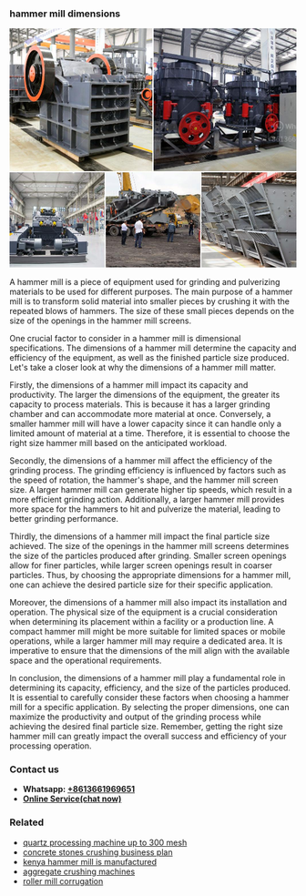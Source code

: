 <h3>hammer mill dimensions</h3><img src='1708499605.jpg' alt=''><p>A hammer mill is a piece of equipment used for grinding and pulverizing materials to be used for different purposes. The main purpose of a hammer mill is to transform solid material into smaller pieces by crushing it with the repeated blows of hammers. The size of these small pieces depends on the size of the openings in the hammer mill screens.</p><p>One crucial factor to consider in a hammer mill is dimensional specifications. The dimensions of a hammer mill determine the capacity and efficiency of the equipment, as well as the finished particle size produced. Let's take a closer look at why the dimensions of a hammer mill matter.</p><p>Firstly, the dimensions of a hammer mill impact its capacity and productivity. The larger the dimensions of the equipment, the greater its capacity to process materials. This is because it has a larger grinding chamber and can accommodate more material at once. Conversely, a smaller hammer mill will have a lower capacity since it can handle only a limited amount of material at a time. Therefore, it is essential to choose the right size hammer mill based on the anticipated workload.</p><p>Secondly, the dimensions of a hammer mill affect the efficiency of the grinding process. The grinding efficiency is influenced by factors such as the speed of rotation, the hammer's shape, and the hammer mill screen size. A larger hammer mill can generate higher tip speeds, which result in a more efficient grinding action. Additionally, a larger hammer mill provides more space for the hammers to hit and pulverize the material, leading to better grinding performance.</p><p>Thirdly, the dimensions of a hammer mill impact the final particle size achieved. The size of the openings in the hammer mill screens determines the size of the particles produced after grinding. Smaller screen openings allow for finer particles, while larger screen openings result in coarser particles. Thus, by choosing the appropriate dimensions for a hammer mill, one can achieve the desired particle size for their specific application.</p><p>Moreover, the dimensions of a hammer mill also impact its installation and operation. The physical size of the equipment is a crucial consideration when determining its placement within a facility or a production line. A compact hammer mill might be more suitable for limited spaces or mobile operations, while a larger hammer mill may require a dedicated area. It is imperative to ensure that the dimensions of the mill align with the available space and the operational requirements.</p><p>In conclusion, the dimensions of a hammer mill play a fundamental role in determining its capacity, efficiency, and the size of the particles produced. It is essential to carefully consider these factors when choosing a hammer mill for a specific application. By selecting the proper dimensions, one can maximize the productivity and output of the grinding process while achieving the desired final particle size. Remember, getting the right size hammer mill can greatly impact the overall success and efficiency of your processing operation.</p><h3>Contact us</h3><ul><li><strong>Whatsapp:&nbsp;<a href="https://wa.me/8613661969651">+8613661969651</a></strong></li><li><a href="https://swt.shibang-china.com/?git&amp;zhl&amp;hammer mill dimensions"><strong>Online Service(chat now)</strong></a></li></ul><h3>Related</h3><ul><li><a href='quartz processing machine up to 300 mesh.md'>quartz processing machine up to 300 mesh</a></li><li><a href='concrete stones crushing business plan.md'>concrete stones crushing business plan</a></li><li><a href='kenya hammer mill is manufactured.md'>kenya hammer mill is manufactured</a></li><li><a href='aggregate crushing machines.md'>aggregate crushing machines</a></li><li><a href='roller mill corrugation.md'>roller mill corrugation</a></li></ul>